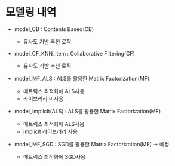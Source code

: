# 모델링 내역

- model_CB : Contents Based(CB)
  - 유사도 기반 추천 로직  
  
- model_CF_KNN_item : Collaborative Filtering(CF)
  - 유사도 기반 추천 로직

- model_MF_ALS : ALS를 활용한 Matrix Factorization(MF)
  - 매트릭스 최적화에 ALS사용
  - 라이브러리 미사용

- model_implicit(ALS) : ALS를 활용한 Matrix Factorization(MF)
  - 매트릭스 최적화에 ALS사용
  - implicit 라이브러리 사용

- model_MF_SGD : SGD를 활용한 Matrix Factorization(MF) -> 예정
  - 매트릭스 최적화에 SGD사용
